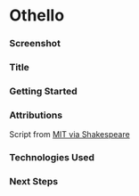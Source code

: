 # Othello

### Screenshot

### Title

### Getting Started

### Attributions
Script from [MIT via Shakespeare](http://shakespeare.mit.edu/othello/full.html)


### Technologies Used

### Next Steps